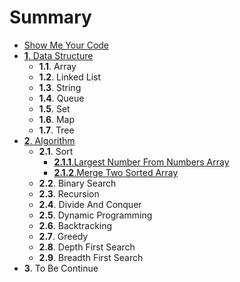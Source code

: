 # Summary

* [Show Me Your Code](README.md)
* [__1__. Data Structure](1__datastructure.md)
   * __1.1__. Array
   * __1.2__. Linked List
   * __1.3__. String
   * __1.4__. Queue
   * __1.5__. Set
   * __1.6__. Map
   * __1.7__. Tree
* [__2__. Algorithm](2__algorithm.md)
   * __2.1__. Sort
       * [__2.1.1__.Largest Number From Numbers Array](sort/largest_number_from_numbers_array.md)
       * [__2.1.2__.Merge Two Sorted Array](sort/merge_two_sorted_array.md)
   * __2.2__. Binary Search
   * __2.3__. Recursion
   * __2.4__. Divide And Conquer
   * __2.5__. Dynamic Programming
   * __2.6__. Backtracking
   * __2.7__. Greedy
   * __2.8__. Depth First Search
   * __2.9__. Breadth First Search
* __3__. To Be Continue

